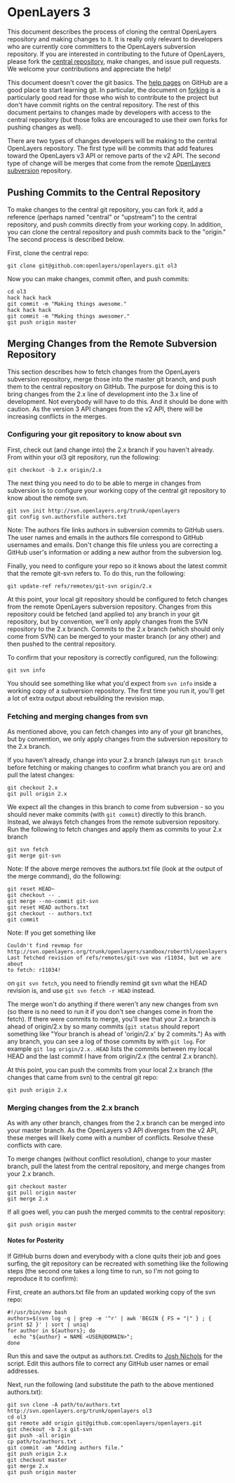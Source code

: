# OpenLayers 3

This document describes the process of cloning the central OpenLayers repository
and making changes to it. It is really only relevant to developers who are
currently core committers to the OpenLayers subversion repository. If you are
interested in contributing to the future of OpenLayers, please fork the
[central repository][1], make changes, and issue pull requests. We welcome your
contributions and appreciate the help!

This document doesn't cover the git basics. The [help pages][2] on GitHub are a
good place to start learning git.  In particular, the document on [forking][3]
is a particularly good read for those who wish to contribute to the project but
don't have commit rights on the central repository.  The rest of this document
pertains to changes made by developers with access to the central repository
(but those folks are encouraged to use their own forks for pushing changes as
well).

There are two types of changes developers will be making to the central OpenLayers
repository. The first type will be commits that add features toward the
OpenLayers v3 API or remove parts of the v2 API. The second type of change
will be merges that come from the remote [OpenLayers subversion][4] repository.

[1]: http://github.com/openlayers/openlayers
[2]: http://help.github.com/
[3]: http://help.github.com/forking/
[4]: http://svn.openlayers.org/trunk/openlayers


## Pushing Commits to the Central Repository

To make changes to the central git repository, you can fork it, add a reference
(perhaps named "central" or "upstream") to the central repository, and push
commits directly from your working copy.  In addition, you can clone the central
repository and push commits back to the "origin."  The second process is 
described below.

First, clone the central repo:

    git clone git@github.com:openlayers/openlayers.git ol3

Now you can make changes, commit often, and push commits:

    cd ol3
    hack hack hack
    git commit -m "Making things awesome."
    hack hack hack
    git commit -m "Making things awesomer."
    git push origin master


## Merging Changes from the Remote Subversion Repository

This section describes how to fetch changes from the OpenLayers subversion 
repository, merge those into the master git branch, and push them to the 
central repository on GitHub.  The purpose for doing this is to bring changes
from the 2.x line of development into the 3.x line of development.  Not 
everybody will have to do this.  And it should be done with caution.  As the 
version 3 API changes from the v2 API, there will be increasing conflicts in the
merges.

### Configuring your git repository to know about svn

First, check out (and change into) the 2.x branch if you haven't already.  From
within your ol3 git repository, run the following:

    git checkout -b 2.x origin/2.x

The next thing you need to do to be able to merge in changes from subversion
is to configure your working copy of the central git repository to know about 
the remote svn.

    git svn init http://svn.openlayers.org/trunk/openlayers
    git config svn.authorsfile authors.txt

Note: The authors file links authors in subversion commits to GitHub users. The
user names and emails in the authors file correspond to GitHub usernames and
emails. Don't change this file unless you are correcting a GitHub user's
information or adding a new author from the subversion log.

Finally, you need to configure your repo so it knows about the latest commit 
that the remote git-svn refers to.  To do this, run the following:

    git update-ref refs/remotes/git-svn origin/2.x

At this point, your local git repository should be configured to fetch changes
from the remote OpenLayers subversion repository.  Changes from this repository
could be fetched (and applied to) any branch in your git repository, but by 
convention, we'll only apply changes from the SVN repository to the 2.x branch.
Commits to the 2.x branch (which should only come from SVN) can be merged to 
your master branch (or any other) and then pushed to the central repository.

To confirm that your repository is correctly configured, run the following:

    git svn info

You should see something like what you'd expect from `svn info` inside a 
working copy of a subversion repository.  The first time you run it, you'll get
a lot of extra output about rebuilding the revision map.

### Fetching and merging changes from svn

As mentioned above, you can fetch changes into any of your git branches, but
by convention, we only apply changes from the subversion repository to the 2.x
branch.

If you haven't already, change into your 2.x branch (always run `git branch` 
before fetching or making changes to confirm what branch you are on) and pull
the latest changes:

    git checkout 2.x
    git pull origin 2.x

We expect all the changes in this branch to come from subversion - so you should
never make commits (with `git commit`) directly to this branch.  Instead, we
always fetch changes from the remote subversion repository.  Run the following 
to fetch changes and apply them as commits to your 2.x branch

    git svn fetch
    git merge git-svn

Note: If the above merge removes the authors.txt file (look at the output of
the merge command), do the following:

    git reset HEAD~
    git checkout -- .
    git merge --no-commit git-svn
    git reset HEAD authors.txt
    git checkout -- authors.txt
    git commit

Note: If you get something like

    Couldn't find revmap for
    http://svn.openlayers.org/trunk/openlayers/sandbox/roberthl/openlayers
    Last fetched revision of refs/remotes/git-svn was r11034, but we are about
    to fetch: r11034!

on `git svn fetch`, you need to friendly remind git svn what the HEAD revision
is, and use `git svn fetch -r HEAD` instead.

The merge won't do anything if there weren't any new changes from svn (so there 
is no need to run it if you don't see changes come in from the fetch).  If there
were commits to merge, you'll see that your 2.x branch is ahead of origin/2.x by
so many commits (`git status` should report something like "Your branch is ahead
of 'origin/2.x' by 2 commits.")  As with any branch, you can see a log of those
commits by with `git log`.  For example `git log origin/2.x..HEAD` lists the 
commits between my local HEAD and the last commit I have from origin/2.x (the
central 2.x branch).

At this point, you can push the commits from your local 2.x branch (the changes 
that came from svn) to the central git repo:

    git push origin 2.x

### Merging changes from the 2.x branch

As with any other branch, changes from the 2.x branch can be merged into your
master branch.  As the OpenLayers v3 API diverges from the v2 API, these merges
will likely come with a number of conflicts.  Resolve these conflicts with care.

To merge changes (without conflict resolution), change to your master branch,
pull the latest from the central repository, and merge changes from your 2.x
branch.

    git checkout master
    git pull origin master
    git merge 2.x

If all goes well, you can push the merged commits to the central repository:

    git push origin master


#### Notes for Posterity

If GitHub burns down and everybody with a clone quits their job and goes 
surfing, the git repository can be recreated with something like the following
steps (the second one takes a long time to run, so I'm not going to 
reproduce it to confirm):

First, create an authors.txt file from an updated working copy of the svn repo:

    #!/usr/bin/env bash
    authors=$(svn log -q | grep -e '^r' | awk 'BEGIN { FS = "|" } ; { print $2 }' | sort | uniq)
    for author in ${authors}; do
      echo "${author} = NAME <USER@DOMAIN>";
    done

Run this and save the output as authors.txt.  Credits to [Josh Nichols][technicalpickles] 
for the script.  Edit this authors file to correct any GitHub user names or 
email addresses.

Next, run the following (and substitute the path to the above mentioned 
authors.txt):

    git svn clone -A path/to/authors.txt http://svn.openlayers.org/trunk/openlayers ol3
    cd ol3
    git remote add origin git@github.com:openlayers/openlayers.git
    git checkout -b 2.x git-svn
    git push -all origin
    cp path/to/authors.txt .
    git commit -am "Adding authors file."
    git push origin 2.x
    git checkout master
    git merge 2.x
    git push origin master


[technicalpickles]:http://technicalpickles.com/posts/creating-a-svn-authorsfile-when-migrating-from-subversion-to-git/
